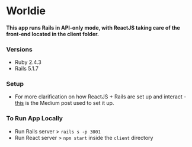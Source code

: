 # Worldie

#### This app runs Rails in API-only mode, with ReactJS taking care of the front-end located in the client folder. 
### Versions

* Ruby 2.4.3
* Rails 5.1.7

### Setup
* For more clarification on how ReactJS + Rails are set up and interact - [this](https://medium.com/@bruno_boehm/reactjs-ruby-on-rails-api-heroku-app-2645c93f0814) is the Medium post used to set it up.

### To Run App Locally
* Run Rails server > `rails s -p 3001`
* Run React server > `npm start` inside the `client` directory
